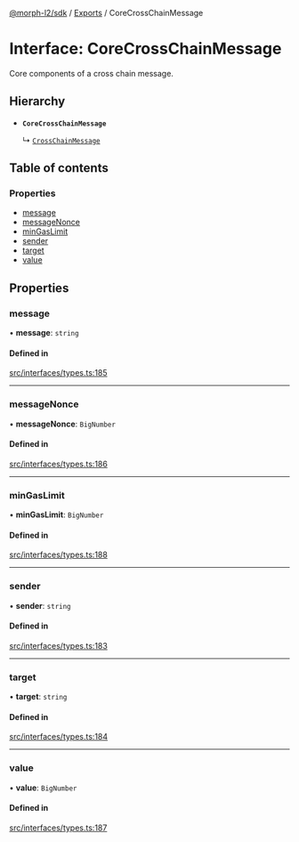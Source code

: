 [@morph-l2/sdk](../intro.md) / [Exports](../modules) / CoreCrossChainMessage

# Interface: CoreCrossChainMessage

Core components of a cross chain message.

## Hierarchy

- **`CoreCrossChainMessage`**

  ↳ [`CrossChainMessage`](CrossChainMessage)

## Table of contents

### Properties

- [message](CoreCrossChainMessage#message)
- [messageNonce](CoreCrossChainMessage#messagenonce)
- [minGasLimit](CoreCrossChainMessage#mingaslimit)
- [sender](CoreCrossChainMessage#sender)
- [target](CoreCrossChainMessage#target)
- [value](CoreCrossChainMessage#value)

## Properties

### message

• **message**: `string`

#### Defined in

[src/interfaces/types.ts:185](https://github.com/morph-l2/sdk/tree/97c4394/src/interfaces/types.ts#L185)

___

### messageNonce

• **messageNonce**: `BigNumber`

#### Defined in

[src/interfaces/types.ts:186](https://github.com/morph-l2/sdk/tree/97c4394/src/interfaces/types.ts#L186)

___

### minGasLimit

• **minGasLimit**: `BigNumber`

#### Defined in

[src/interfaces/types.ts:188](https://github.com/morph-l2/sdk/tree/97c4394/src/interfaces/types.ts#L188)

___

### sender

• **sender**: `string`

#### Defined in

[src/interfaces/types.ts:183](https://github.com/morph-l2/sdk/tree/97c4394/src/interfaces/types.ts#L183)

___

### target

• **target**: `string`

#### Defined in

[src/interfaces/types.ts:184](https://github.com/morph-l2/sdk/tree/97c4394/src/interfaces/types.ts#L184)

___

### value

• **value**: `BigNumber`

#### Defined in

[src/interfaces/types.ts:187](https://github.com/morph-l2/sdk/tree/97c4394/src/interfaces/types.ts#L187)
